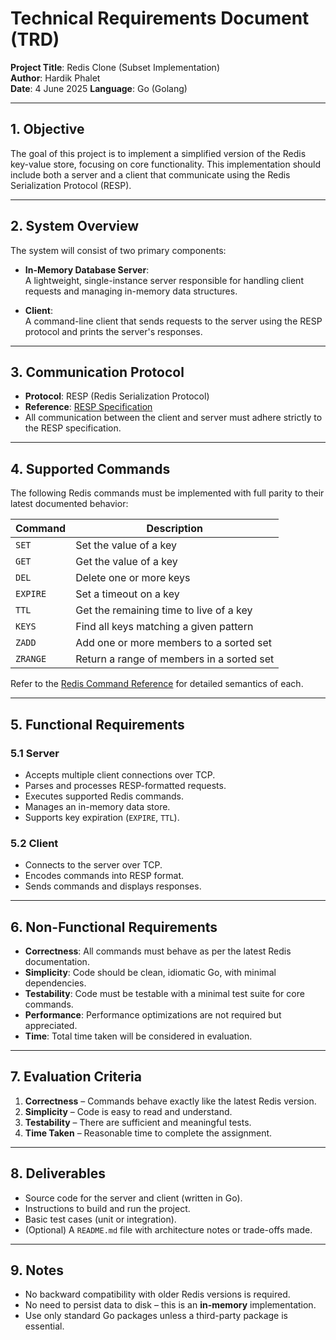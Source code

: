 # Technical Requirements Document (TRD)

**Project Title**: Redis Clone (Subset Implementation)  
**Author**: Hardik Phalet  
**Date**: 4 June 2025
**Language**: Go (Golang)

---

## 1. Objective

The goal of this project is to implement a simplified version of the Redis key-value store, focusing on core functionality. This implementation should include both a server and a client that communicate using the Redis Serialization Protocol (RESP).

---

## 2. System Overview

The system will consist of two primary components:

- **In-Memory Database Server**:  
  A lightweight, single-instance server responsible for handling client requests and managing in-memory data structures.

- **Client**:  
  A command-line client that sends requests to the server using the RESP protocol and prints the server's responses.

---

## 3. Communication Protocol

- **Protocol**: RESP (Redis Serialization Protocol)  
- **Reference**: [RESP Specification](https://redis.io/docs/reference/protocol-spec/)  
- All communication between the client and server must adhere strictly to the RESP specification.

---

## 4. Supported Commands

The following Redis commands must be implemented with full parity to their latest documented behavior:

| Command  | Description                                 |
|----------|---------------------------------------------|
| `SET`    | Set the value of a key                      |
| `GET`    | Get the value of a key                      |
| `DEL`    | Delete one or more keys                     |
| `EXPIRE` | Set a timeout on a key                      |
| `TTL`    | Get the remaining time to live of a key     |
| `KEYS`   | Find all keys matching a given pattern      |
| `ZADD`   | Add one or more members to a sorted set     |
| `ZRANGE` | Return a range of members in a sorted set   |

Refer to the [Redis Command Reference](https://redis.io/commands/) for detailed semantics of each.

---

## 5. Functional Requirements

### 5.1 Server

- Accepts multiple client connections over TCP.
- Parses and processes RESP-formatted requests.
- Executes supported Redis commands.
- Manages an in-memory data store.
- Supports key expiration (`EXPIRE`, `TTL`).

### 5.2 Client

- Connects to the server over TCP.
- Encodes commands into RESP format.
- Sends commands and displays responses.

---

## 6. Non-Functional Requirements

- **Correctness**: All commands must behave as per the latest Redis documentation.
- **Simplicity**: Code should be clean, idiomatic Go, with minimal dependencies.
- **Testability**: Code must be testable with a minimal test suite for core commands.
- **Performance**: Performance optimizations are not required but appreciated.
- **Time**: Total time taken will be considered in evaluation.

---

## 7. Evaluation Criteria

1. **Correctness** – Commands behave exactly like the latest Redis version.
2. **Simplicity** – Code is easy to read and understand.
3. **Testability** – There are sufficient and meaningful tests.
4. **Time Taken** – Reasonable time to complete the assignment.

---

## 8. Deliverables

- Source code for the server and client (written in Go).
- Instructions to build and run the project.
- Basic test cases (unit or integration).
- (Optional) A `README.md` file with architecture notes or trade-offs made.

---

## 9. Notes

- No backward compatibility with older Redis versions is required.
- No need to persist data to disk – this is an **in-memory** implementation.
- Use only standard Go packages unless a third-party package is essential.
